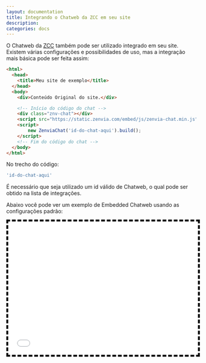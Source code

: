 ```yaml
---
layout: documentation
title: Integrando o Chatweb da ZCC em seu site
description: 
categories: docs
---
```


<style>
  iframe
  {
    width: 100%;
    height: 355px;
    border: 5px dashed black;
  }
</style>

O Chatweb da [ZCC](../) também pode ser utilizado integrado em seu site.
Existem várias configurações e possibilidades de uso, mas a integração mais básica pode
ser feita assim:

~~~ HTML
<html>
  <head>
    <title>Meu site de exemplo</title>
  </head>
  <body>
    <div>Conteúdo Original do site.</div>

    <!-- Início do código do chat -->
    <div class="znv-chat"></div>
    <script src="https://static.zenvia.com/embed/js/zenvia-chat.min.js"></script>
    <script>
        new ZenviaChat('id-do-chat-aqui').build();
    </script>
    <!-- Fim do código do chat -->
  </body>
</html>
~~~


No trecho do código:
~~~ JavaScript
'id-do-chat-aqui'
~~~
É necessário que seja utilizado um id válido de Chatweb, o qual pode ser obtido na lista de integrações.



Abaixo você pode ver um exemplo de Embedded Chatweb usando as configurações padrão:
<iframe src="{{ site.url }}/html/chat-embedded/default-config.html"></iframe>

